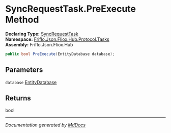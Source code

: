 ﻿<!--  
  <auto-generated>   
    The contents of this file were generated by a tool.  
    Changes to this file may be list if the file is regenerated  
  </auto-generated>   
-->

# SyncRequestTask.PreExecute Method

**Declaring Type:** [SyncRequestTask](../index.md)  
**Namespace:** [Friflo.Json.Fliox.Hub.Protocol.Tasks](../../index.md)  
**Assembly:** Friflo.Json.Fliox.Hub

```csharp
public bool PreExecute(EntityDatabase database);
```

## Parameters

`database`  [EntityDatabase](../../../../Host/EntityDatabase/index.md)

## Returns

bool

___

*Documentation generated by [MdDocs](https://github.com/ap0llo/mddocs)*
